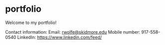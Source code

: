 # portfolio
Welcome to my portfolio! 

Contact information:
Email: rwolfe@skidmore.edu
Mobile number: 917-558-0540
LinkedIn: https://www.linkedin.com/feed/

